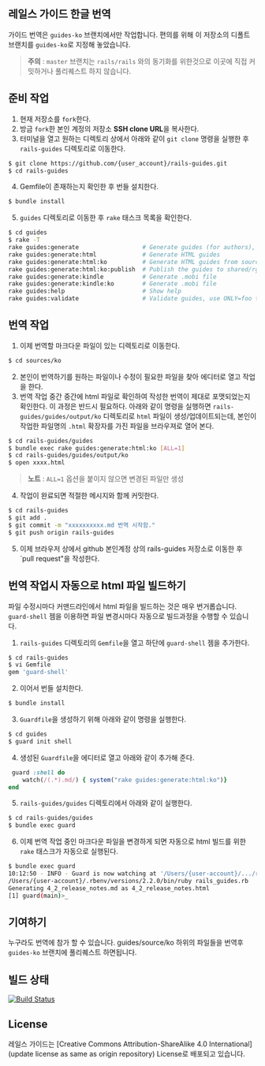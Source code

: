 ## 레일스 가이드 한글 번역

가이드 번역은 `guides-ko` 브랜치에서만 작업합니다. 편의를 위해 이 저장소의 디폴트 브랜치를 `guides-ko`로 지정해 놓았습니다. 

> **주의** : `master` 브랜치는 `rails/rails` 와의 동기화를 위한것으로 이곳에 직접 커밋하거나 풀리퀘스트 하지 않습니다.

## 준비 작업

1. 현재 저장소를 `fork`한다.
2. 방금 `fork`한 본인 계정의 저장소 **SSH clone URL**을 복사한다.
3. 터미널을 열고 원하는 디렉토리 상에서 아래와 같이 `git clone` 명령을 실행한 후 `rails-guides` 디렉토리로 이동한다.

  ```bash
  $ git clone https://github.com/{user_account}/rails-guides.git
  $ cd rails-guides
  ```

4. Gemfile이 존재하는지 확인한 후 번들 설치한다.

  ```bash
  $ bundle install
  ```
  
5.  `guides` 디렉토리로 이동한 후 `rake` 태스크 목록을 확인한다. 

  ```bash
  $ cd guides
  $ rake -T
  rake guides:generate                  # Generate guides (for authors), use ONLY=foo to process just "foo.md"
  rake guides:generate:html             # Generate HTML guides
  rake guides:generate:html:ko          # Generate HTML guides from source/ko (for RORLAB)
  rake guides:generate:html:ko:publish  # Publish the guides to shared/rg (for ROR Lab.)
  rake guides:generate:kindle           # Generate .mobi file
  rake guides:generate:kindle:ko        # Generate .mobi file
  rake guides:help                      # Show help
  rake guides:validate                  # Validate guides, use ONLY=foo to process just "foo.html"
  ```

## 번역 작업

1. 이제 번역할 마크다운 파일이 있는 디렉토리로 이동한다. 

  ```bash
  $ cd sources/ko
  ```

2. 본인이 번역하기를 원하는 파일이나 수정이 필요한 파일을 찾아 에디터로 열고 작업을 한다. 
3. 번역 작업 중간 중간에 html 파일로 확인하여 작성한 번역이 제대로 포맷되었는지 확인한다. 이 과정은 반드시 필요하다. 아래와 같이 명령을 실행하면 `rails-guides/guides/output/ko` 디렉토리로 `html` 파일이 생성/업데이트되는데, 본인이 작업한 파일명의 `.html` 확장자를 가진 파일을 브라우져로 열어 본다. 

  ```bash
  $ cd rails-guides/guides
  $ bundle exec rake guides:generate:html:ko [ALL=1]
  $ cd rails-guides/guides/output/ko
  $ open xxxx.html
  ```


  > **노트** : `ALL=1` 옵션을 붙이지 않으면 변경된 파일만 생성

4. 작업이 완료되면 적절한 메시지와 함께 커밋한다.

  ```bash
  $ cd rails-guides
  $ git add .
  $ git commit -m "xxxxxxxxxx.md 번역 시작함."
  $ git push origin rails-guides
  ```
 
5. 이제 브라우저 상에서 github 본인계정 상의 rails-guides 저장소로 이동한 후 `pull request"을 작성한다. 


## 번역 작업시 자동으로 html 파일 빌드하기

파일 수정시마다 커맨드라인에서 html 파일을 빌드하는 것은 매우 번거롭습니다. `guard-shell` 젬을 이용하면 파일 변경시마다 자동으로 빌드과정을 수행할 수 있습니다. 

1. `rails-guides` 디렉토리의 `Gemfile`을 열고 하단에 `guard-shell` 젬을 추가한다. 
  
  ```bash
  $ cd rails-guides
  $ vi Gemfile
  gem 'guard-shell'
  ```

2. 이어서 번들 설치한다.

  ```bash
  $ bundle install
  ```
  
3. `Guardfile`을 생성하기 위해 아래와 같이 명령을 실행한다. 

  ```bash
  $ cd guides
  $ guard init shell
  ```
 
4.  생성된 `Guardfile`을 에디터로 열고 아래와 같이 추가해 준다. 

  ```ruby
   guard :shell do
      watch(/(.*).md/) { system("rake guides:generate:html:ko")}
  end
  ```
  
5. `rails-guides/guides` 디렉토리에서 아래와 같이 실행한다.

  ```bash
  $ cd rails-guides/guides
  $ bundle exec guard
  ```
  
6. 이제 번역 작업 중인 마크다운 파일을 변경하게 되면 자동으로 html 빌드를 위한 `rake` 태스크가 자동으로 실행된다. 

  ```bash
  $ bundle exec guard
  10:12:50 - INFO - Guard is now watching at '/Users/{user-account}/.../rails-guides/guides'
  /Users/{user-account}/.rbenv/versions/2.2.0/bin/ruby rails_guides.rb
  Generating 4_2_release_notes.md as 4_2_release_notes.html
  [1] guard(main)>_
  ```


## 기여하기

누구라도 번역에 참가 할 수 있습니다. guides/source/ko 하위의 파일들을 번역후 `guides-ko` 브랜치에 풀리퀘스트 하면됩니다.

## 빌드 상태

[![Build Status](https://travis-ci.org/rorlakr/rails-guides.svg?branch=guides-ko)](https://travis-ci.org/rorlakr/rails-guides)

## License

레일스 가이드는 [Creative Commons Attribution-ShareAlike 4.0 International](update license as same as origin repository) License로 배포되고 있습니다.